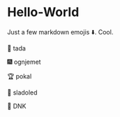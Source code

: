 # Hello-World

Just a few markdown emojis :arrow_down:. Cool.

:tada: tada

:fireworks: ognjemet

:trophy: pokal

:icecream: sladoled

:dna: DNK
